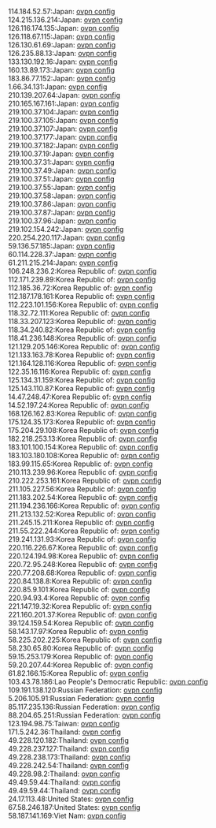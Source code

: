 114.184.52.57:Japan: [ovpn config](vpn/114_184_52_57.ovpn)  
124.215.136.214:Japan: [ovpn config](vpn/124_215_136_214.ovpn)  
126.116.174.135:Japan: [ovpn config](vpn/126_116_174_135.ovpn)  
126.118.67.115:Japan: [ovpn config](vpn/126_118_67_115.ovpn)  
126.130.61.69:Japan: [ovpn config](vpn/126_130_61_69.ovpn)  
126.235.88.13:Japan: [ovpn config](vpn/126_235_88_13.ovpn)  
133.130.192.16:Japan: [ovpn config](vpn/133_130_192_16.ovpn)  
160.13.89.173:Japan: [ovpn config](vpn/160_13_89_173.ovpn)  
183.86.77.152:Japan: [ovpn config](vpn/183_86_77_152.ovpn)  
1.66.34.131:Japan: [ovpn config](vpn/1_66_34_131.ovpn)  
210.139.207.64:Japan: [ovpn config](vpn/210_139_207_64.ovpn)  
210.165.167.161:Japan: [ovpn config](vpn/210_165_167_161.ovpn)  
219.100.37.104:Japan: [ovpn config](vpn/219_100_37_104.ovpn)  
219.100.37.105:Japan: [ovpn config](vpn/219_100_37_105.ovpn)  
219.100.37.107:Japan: [ovpn config](vpn/219_100_37_107.ovpn)  
219.100.37.177:Japan: [ovpn config](vpn/219_100_37_177.ovpn)  
219.100.37.182:Japan: [ovpn config](vpn/219_100_37_182.ovpn)  
219.100.37.19:Japan: [ovpn config](vpn/219_100_37_19.ovpn)  
219.100.37.31:Japan: [ovpn config](vpn/219_100_37_31.ovpn)  
219.100.37.49:Japan: [ovpn config](vpn/219_100_37_49.ovpn)  
219.100.37.51:Japan: [ovpn config](vpn/219_100_37_51.ovpn)  
219.100.37.55:Japan: [ovpn config](vpn/219_100_37_55.ovpn)  
219.100.37.58:Japan: [ovpn config](vpn/219_100_37_58.ovpn)  
219.100.37.86:Japan: [ovpn config](vpn/219_100_37_86.ovpn)  
219.100.37.87:Japan: [ovpn config](vpn/219_100_37_87.ovpn)  
219.100.37.96:Japan: [ovpn config](vpn/219_100_37_96.ovpn)  
219.102.154.242:Japan: [ovpn config](vpn/219_102_154_242.ovpn)  
220.254.220.117:Japan: [ovpn config](vpn/220_254_220_117.ovpn)  
59.136.57.185:Japan: [ovpn config](vpn/59_136_57_185.ovpn)  
60.114.228.37:Japan: [ovpn config](vpn/60_114_228_37.ovpn)  
61.211.215.214:Japan: [ovpn config](vpn/61_211_215_214.ovpn)  
106.248.236.2:Korea Republic of: [ovpn config](vpn/106_248_236_2.ovpn)  
112.171.239.89:Korea Republic of: [ovpn config](vpn/112_171_239_89.ovpn)  
112.185.36.72:Korea Republic of: [ovpn config](vpn/112_185_36_72.ovpn)  
112.187.178.161:Korea Republic of: [ovpn config](vpn/112_187_178_161.ovpn)  
112.223.101.156:Korea Republic of: [ovpn config](vpn/112_223_101_156.ovpn)  
118.32.72.111:Korea Republic of: [ovpn config](vpn/118_32_72_111.ovpn)  
118.33.207.123:Korea Republic of: [ovpn config](vpn/118_33_207_123.ovpn)  
118.34.240.82:Korea Republic of: [ovpn config](vpn/118_34_240_82.ovpn)  
118.41.236.148:Korea Republic of: [ovpn config](vpn/118_41_236_148.ovpn)  
121.129.205.146:Korea Republic of: [ovpn config](vpn/121_129_205_146.ovpn)  
121.133.163.78:Korea Republic of: [ovpn config](vpn/121_133_163_78.ovpn)  
121.164.128.116:Korea Republic of: [ovpn config](vpn/121_164_128_116.ovpn)  
122.35.16.116:Korea Republic of: [ovpn config](vpn/122_35_16_116.ovpn)  
125.134.31.159:Korea Republic of: [ovpn config](vpn/125_134_31_159.ovpn)  
125.143.110.87:Korea Republic of: [ovpn config](vpn/125_143_110_87.ovpn)  
14.47.248.47:Korea Republic of: [ovpn config](vpn/14_47_248_47.ovpn)  
14.52.197.24:Korea Republic of: [ovpn config](vpn/14_52_197_24.ovpn)  
168.126.162.83:Korea Republic of: [ovpn config](vpn/168_126_162_83.ovpn)  
175.124.35.173:Korea Republic of: [ovpn config](vpn/175_124_35_173.ovpn)  
175.204.29.108:Korea Republic of: [ovpn config](vpn/175_204_29_108.ovpn)  
182.218.253.13:Korea Republic of: [ovpn config](vpn/182_218_253_13.ovpn)  
183.101.100.154:Korea Republic of: [ovpn config](vpn/183_101_100_154.ovpn)  
183.103.180.108:Korea Republic of: [ovpn config](vpn/183_103_180_108.ovpn)  
183.99.115.65:Korea Republic of: [ovpn config](vpn/183_99_115_65.ovpn)  
210.113.239.96:Korea Republic of: [ovpn config](vpn/210_113_239_96.ovpn)  
210.222.253.161:Korea Republic of: [ovpn config](vpn/210_222_253_161.ovpn)  
211.105.227.56:Korea Republic of: [ovpn config](vpn/211_105_227_56.ovpn)  
211.183.202.54:Korea Republic of: [ovpn config](vpn/211_183_202_54.ovpn)  
211.194.236.166:Korea Republic of: [ovpn config](vpn/211_194_236_166.ovpn)  
211.213.132.52:Korea Republic of: [ovpn config](vpn/211_213_132_52.ovpn)  
211.245.15.211:Korea Republic of: [ovpn config](vpn/211_245_15_211.ovpn)  
211.55.222.244:Korea Republic of: [ovpn config](vpn/211_55_222_244.ovpn)  
219.241.131.93:Korea Republic of: [ovpn config](vpn/219_241_131_93.ovpn)  
220.116.226.67:Korea Republic of: [ovpn config](vpn/220_116_226_67.ovpn)  
220.124.194.98:Korea Republic of: [ovpn config](vpn/220_124_194_98.ovpn)  
220.72.95.248:Korea Republic of: [ovpn config](vpn/220_72_95_248.ovpn)  
220.77.208.68:Korea Republic of: [ovpn config](vpn/220_77_208_68.ovpn)  
220.84.138.8:Korea Republic of: [ovpn config](vpn/220_84_138_8.ovpn)  
220.85.9.101:Korea Republic of: [ovpn config](vpn/220_85_9_101.ovpn)  
220.94.93.4:Korea Republic of: [ovpn config](vpn/220_94_93_4.ovpn)  
221.147.19.32:Korea Republic of: [ovpn config](vpn/221_147_19_32.ovpn)  
221.160.201.37:Korea Republic of: [ovpn config](vpn/221_160_201_37.ovpn)  
39.124.159.54:Korea Republic of: [ovpn config](vpn/39_124_159_54.ovpn)  
58.143.17.97:Korea Republic of: [ovpn config](vpn/58_143_17_97.ovpn)  
58.225.202.225:Korea Republic of: [ovpn config](vpn/58_225_202_225.ovpn)  
58.230.65.80:Korea Republic of: [ovpn config](vpn/58_230_65_80.ovpn)  
59.15.253.179:Korea Republic of: [ovpn config](vpn/59_15_253_179.ovpn)  
59.20.207.44:Korea Republic of: [ovpn config](vpn/59_20_207_44.ovpn)  
61.82.166.15:Korea Republic of: [ovpn config](vpn/61_82_166_15.ovpn)  
103.43.78.186:Lao People's Democratic Republic: [ovpn config](vpn/103_43_78_186.ovpn)  
109.191.138.120:Russian Federation: [ovpn config](vpn/109_191_138_120.ovpn)  
5.206.105.91:Russian Federation: [ovpn config](vpn/5_206_105_91.ovpn)  
85.117.235.136:Russian Federation: [ovpn config](vpn/85_117_235_136.ovpn)  
88.204.65.251:Russian Federation: [ovpn config](vpn/88_204_65_251.ovpn)  
123.194.98.75:Taiwan: [ovpn config](vpn/123_194_98_75.ovpn)  
171.5.242.36:Thailand: [ovpn config](vpn/171_5_242_36.ovpn)  
49.228.120.182:Thailand: [ovpn config](vpn/49_228_120_182.ovpn)  
49.228.237.127:Thailand: [ovpn config](vpn/49_228_237_127.ovpn)  
49.228.238.173:Thailand: [ovpn config](vpn/49_228_238_173.ovpn)  
49.228.242.54:Thailand: [ovpn config](vpn/49_228_242_54.ovpn)  
49.228.98.2:Thailand: [ovpn config](vpn/49_228_98_2.ovpn)  
49.49.59.44:Thailand: [ovpn config](vpn/49_49_59_44.ovpn)  
49.49.59.44:Thailand: [ovpn config](vpn/49_49_59_44.ovpn)  
24.17.113.48:United States: [ovpn config](vpn/24_17_113_48.ovpn)  
67.58.246.187:United States: [ovpn config](vpn/67_58_246_187.ovpn)  
58.187.141.169:Viet Nam: [ovpn config](vpn/58_187_141_169.ovpn)  
